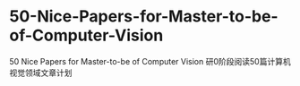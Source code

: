 # 50-Nice-Papers-for-Master-to-be-of-Computer-Vision
50 Nice Papers for Master-to-be of Computer Vision 研0阶段阅读50篇计算机视觉领域文章计划
